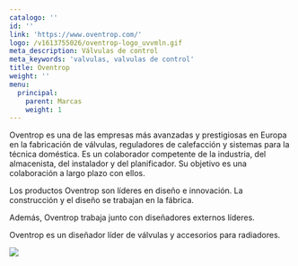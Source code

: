 ```yaml
---
catalogo: ''
id: ''
link: 'https://www.oventrop.com/'
logo: /v1613755026/oventrop-logo_uvvmln.gif
meta_description: Válvulas de control
meta_keywords: 'valvulas, valvulas de control'
title: Oventrop
weight: ''
menu:
  principal:
    parent: Marcas
    weight: 1
---
```


Oventrop es una de las empresas más avanzadas y prestigiosas en Europa en la fabricación de válvulas, reguladores de calefacción y sistemas para la técnica doméstica. Es un colaborador competente de la industria, del almacenista, del instalador y del planificador. Su objetivo es una colaboración a largo plazo con ellos.

Los productos Oventrop son líderes en diseño e innovación. La construcción y el diseño se trabajan en la fábrica.

Además, Oventrop trabaja junto con diseñadores externos líderes. 

Oventrop es un diseñador líder de válvulas y accesorios para radiadores.

![](https://res.cloudinary.com/novatec/v1613754392/unnamed_6_bznahy.png)
